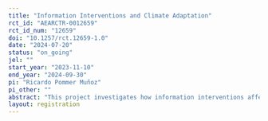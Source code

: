 ```yaml
---
title: "Information Interventions and Climate Adaptation"
rct_id: "AEARCTR-0012659"
rct_id_num: "12659"
doi: "10.1257/rct.12659-1.0"
date: "2024-07-20"
status: "on_going"
jel: ""
start_year: "2023-11-10"
end_year: "2024-09-30"
pi: "Ricardo Pommer Muñoz"
pi_other: ""
abstract: "This project investigates how information interventions affect decision-making in risky contexts: are recipients becoming more deliberate decision-makers or are they being pushed to a particular option? To what extent can missing insurance markets be explained by pessimism versus lack of knowledge? I implement two interventions on the demand for climate-based index insurance and its welfare implications when facing heterogeneity in expected benefit, risk exposure, and preferences. Crucially, participants make repeated insurance decisions for products with varying contract terms but with a fixed cost. This means some products are free money, while others will never pay. I hypothesize two possible channels through which information interventions affect demand: deliberative competence and push effects. The former predicts demand becomes more responsive to changes in expected benefit for each product, approximating the full-information benchmark. The latter can result in increased demand for all products, regardless of characteristics."
layout: registration
---
```


